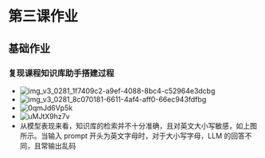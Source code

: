 # 第三课作业
## 基础作业
### 复现课程知识库助手搭建过程
* ![img_v3_0281_1f7409c2-a9ef-4088-8bc4-c52964e3dcbg](https://github.com/Rookieaura/InternLM-tutorial-assignments/assets/44491151/942552ce-391a-4864-afbc-868a48e3ec23)
* ![img_v3_0281_8c070181-6611-4af4-aff0-66ec943fdfbg](https://github.com/Rookieaura/InternLM-tutorial-assignments/assets/44491151/25639372-ee0d-4eb2-a367-e2a4e6138de4)
* ![0qmJd6Vp5k](https://github.com/Rookieaura/InternLM-tutorial-assignments/assets/44491151/0d773cfd-c7d0-4122-af94-8250eb429b58)
* ![uMJtX9hz7v](https://github.com/Rookieaura/InternLM-tutorial-assignments/assets/44491151/319518c8-fc19-4eac-ac33-7a7b748c97b4)
* 从模型表现来看，知识库的检索并不十分准确，且对英文大小写敏感，如上图所示。当输入 prompt 开头为英文字母时，对于大小写字母，LLM 的回答不同，且常输出乱码


